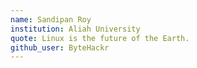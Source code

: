 ```yaml
---
name: Sandipan Roy
institution: Aliah University
quote: Linux is the future of the Earth.
github_user: ByteHackr
---
```

